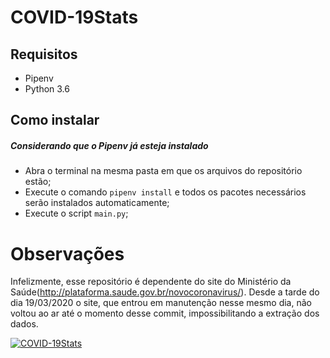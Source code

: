 # COVID-19Stats
## Requisitos
* Pipenv
* Python 3.6

## Como instalar
##### Considerando que o Pipenv já esteja instalado
* Abra o terminal na mesma pasta em que os arquivos do repositório estão;
* Execute o comando `pipenv install` e todos os pacotes necessários serão instalados automaticamente;
* Execute o script `main.py`;

# Observações
Infelizmente, esse repositório é dependente do site do Ministério da Saúde(http://plataforma.saude.gov.br/novocoronavirus/).
Desde a tarde do dia 19/03/2020 o site, que entrou em manutenção nesse mesmo dia, não voltou ao ar até o momento desse commit, impossibilitando a extração dos dados.

[![COVID-19Stats](https://res.cloudinary.com/marcomontalbano/image/upload/v1585160273/video_to_markdown/images/youtube--glmWn7uhYxw-c05b58ac6eb4c4700831b2b3070cd403.jpg)](https://youtu.be/glmWn7uhYxw "COVID-19Stats")